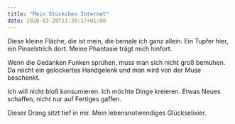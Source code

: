 ```yaml
---
title: "Mein Stückchen Internet"
date: 2020-03-28T11:30:17+01:00
---
```


Diese kleine Fläche, die ist mein,
die bemale ich ganz allein.
Ein Tupfer hier, ein Pinselstrich dort.
Meine Phantasie trägt mich hinfort.

Wenn die Gedanken Funken sprühen,
muss man sich nicht groß bemühen.
Da reicht ein gelockertes Handgelenk
und man wird von der Muse beschenkt.

Ich will nicht bloß konsumieren.
Ich möchte Dinge kreieren.
Etwas Neues schaffen,
nicht nur auf Fertiges gaffen.

Dieser Drang sitzt tief in mir.
Mein lebensnotwendiges Glückselixier.
